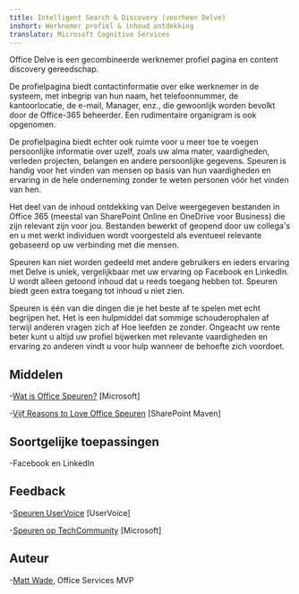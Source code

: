 ```yaml
---
title: Intelligent Search & Discovery (voorheen Delve)
inshort: Werknemer profiel & inhoud ontdekking
translator: Microsoft Cognitive Services
---
```


Office Delve is een gecombineerde werknemer profiel pagina en content discovery
gereedschap.

De profielpagina biedt contactinformatie over elke werknemer in de
systeem, met inbegrip van hun naam, het telefoonnummer, de kantoorlocatie, de e-mail,
Manager, enz., die gewoonlijk worden bevolkt door de Office-365
beheerder. Een rudimentaire organigram is ook opgenomen.

De profielpagina biedt echter ook ruimte voor u meer toe te voegen
persoonlijke informatie over uzelf, zoals uw alma mater, vaardigheden, verleden
projecten, belangen en andere persoonlijke gegevens. Speuren is handig voor
het vinden van mensen op basis van hun vaardigheden en ervaring in de hele onderneming
zonder te weten personen vóór het vinden van hen.

Het deel van de inhoud ontdekking van Delve weergegeven bestanden in Office 365
(meestal van SharePoint Online en OneDrive voor Business) die zijn
relevant zijn voor jou. Bestanden bewerkt of geopend door uw collega's en
u met werkt individuen wordt voorgesteld als eventueel relevante gebaseerd
op uw verbinding met die mensen.

Speuren kan niet worden gedeeld met andere gebruikers en ieders ervaring
met Delve is uniek, vergelijkbaar met uw ervaring op Facebook en
LinkedIn. U wordt alleen getoond inhoud dat u reeds toegang hebben tot.
Speuren biedt geen extra toegang tot inhoud u niet zien.

Speuren is één van die dingen die je het beste af te spelen met
echt begrijpen het. Het is een hulpmiddel dat sommige schouderophalen af terwijl anderen vragen zich af
Hoe leefden ze zonder. Ongeacht uw rente beter kunt u
altijd uw profiel bijwerken met relevante vaardigheden en ervaring zo anderen
vindt u voor hulp wanneer de behoefte zich voordoet.

Middelen
---------

-[Wat is Office
    Speuren?](https://support.office.com/en-us/article/What-is-Office-Delve-1315665a-c6af-4409-a28d-49f8916878ca)
    \[Microsoft\]

-[Vijf Reasons to Love Office
    Speuren](https://sharepointmaven.com/5-reasons-love-new-office-365-delve/)
    \[SharePoint Maven\]

Soortgelijke toepassingen
--------------------

-Facebook en LinkedIn

Feedback
---------

-[Speuren UserVoice](https://office365.uservoice.com/forums/273487-delve)
    \[UserVoice\]

-[Speuren op TechCommunity](https://techcommunity.microsoft.com/t5/Delve/ct-p/OfficeDelve)
    \[Microsoft\]

Auteur
---------

-[Matt Wade](https://www.linkedin.com/in/thatmattwade/), Office Services MVP


